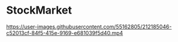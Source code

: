 # StockMarket

https://user-images.githubusercontent.com/55162805/212185046-c52013cf-84f5-415e-9169-e681039f5d40.mp4

